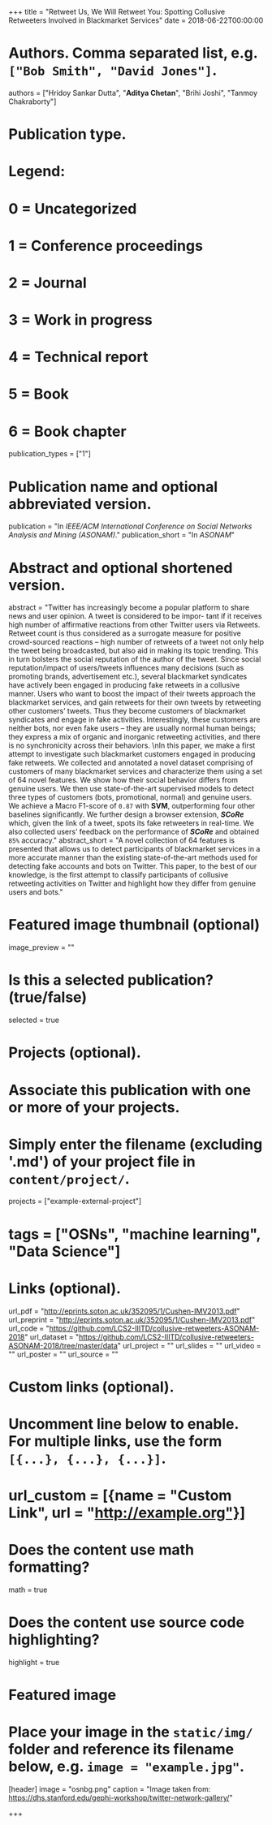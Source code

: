 +++
title = "Retweet Us, We Will Retweet You: Spotting Collusive Retweeters Involved in Blackmarket Services"
date = 2018-06-22T00:00:00

# Authors. Comma separated list, e.g. `["Bob Smith", "David Jones"]`.
authors = ["Hridoy Sankar Dutta", "**Aditya Chetan**", "Brihi Joshi", "Tanmoy Chakraborty"]

# Publication type.
# Legend:
# 0 = Uncategorized
# 1 = Conference proceedings
# 2 = Journal
# 3 = Work in progress
# 4 = Technical report
# 5 = Book
# 6 = Book chapter
publication_types = ["1"]

# Publication name and optional abbreviated version.
publication = "In *IEEE/ACM International Conference on Social Networks Analysis and Mining (ASONAM)*."
publication_short = "In *ASONAM*"

# Abstract and optional shortened version.
abstract = "Twitter has increasingly become a popular platform to share news and user opinion. A tweet is considered to be impor- tant if it receives high number of affirmative reactions from other Twitter users via Retweets. Retweet count is thus considered as a surrogate measure for positive crowd-sourced reactions – high number of retweets of a tweet not only help the tweet being broadcasted, but also aid in making its topic trending. This in turn bolsters the social reputation of the author of the tweet. Since social reputation/impact of users/tweets influences many decisions (such as promoting brands, advertisement etc.), several blackmarket syndicates have actively been engaged in producing fake retweets in a collusive manner. Users who want to boost the impact of their tweets approach the blackmarket services, and gain retweets for their own tweets by retweeting other customers’ tweets. Thus they become customers of blackmarket syndicates and engage in fake activities. Interestingly, these customers are neither bots, nor even fake users – they are usually normal human beings; they express a mix of organic and inorganic retweeting activities, and there is no synchronicity across their behaviors. \nIn this paper, we make a first attempt to investigate such blackmarket customers engaged in producing fake retweets. We collected and annotated a novel dataset comprising of customers of many blackmarket services and characterize them using a set of 64 novel features. We show how their social behavior differs from genuine users. We then use state-of-the-art supervised models to detect three types of customers (bots, promotional, normal) and genuine users. We achieve a Macro F1-score of ```0.87``` with __SVM__, outperforming four other baselines significantly. We further design a browser extension, ___SCoRe___ which, given the link of a tweet, spots its fake retweeters in real-time. We also collected users’ feedback on the performance of ___SCoRe___ and obtained ```85%``` accuracy."
abstract_short = "A novel collection of 64 features is presented that allows us to detect participants of blackmarket services in a more accurate manner than the existing state-of-the-art methods used for detecting fake accounts and bots on Twitter. This paper, to the best of our knowledge, is the first attempt to classify participants of collusive retweeting activities on Twitter and highlight how they differ from genuine users and bots."

# Featured image thumbnail (optional)
image_preview = ""

# Is this a selected publication? (true/false)
selected = true

# Projects (optional).
#   Associate this publication with one or more of your projects.
#   Simply enter the filename (excluding '.md') of your project file in `content/project/`.
projects = ["example-external-project"]
# tags = ["OSNs", "machine learning", "Data Science"]
# Links (optional).
url_pdf = "http://eprints.soton.ac.uk/352095/1/Cushen-IMV2013.pdf"
url_preprint = "http://eprints.soton.ac.uk/352095/1/Cushen-IMV2013.pdf"
url_code = "https://github.com/LCS2-IIITD/collusive-retweeters-ASONAM-2018"
url_dataset = "https://github.com/LCS2-IIITD/collusive-retweeters-ASONAM-2018/tree/master/data"
url_project = ""
url_slides = ""
url_video = ""
url_poster = ""
url_source = ""

# Custom links (optional).
#   Uncomment line below to enable. For multiple links, use the form `[{...}, {...}, {...}]`.
# url_custom = [{name = "Custom Link", url = "http://example.org"}]

# Does the content use math formatting?
math = true

# Does the content use source code highlighting?
highlight = true

# Featured image
# Place your image in the `static/img/` folder and reference its filename below, e.g. `image = "example.jpg"`.
[header]
image = "osnbg.png"
caption = "Image taken from: https://dhs.stanford.edu/gephi-workshop/twitter-network-gallery/"

+++

